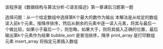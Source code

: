 该程序是《数据结构与算法分析-C语言描述》第一章课后习题第一题

选择问题：从一个给定数组中选择第K个最大的数作为输出
本解法是从给定的数组读入前k个元素，按降序排序，然后从剩余的元素中逐一读入元素，将其与最后一个做比较，如果小于最后一个，则忽略，如果大于，则将其插入正确的位置，最后输出第k个元素作为结果
bubble_sort 是冒泡排序，降序
print_array 是打印数组元素
insert_array 将指定元素插入数组
